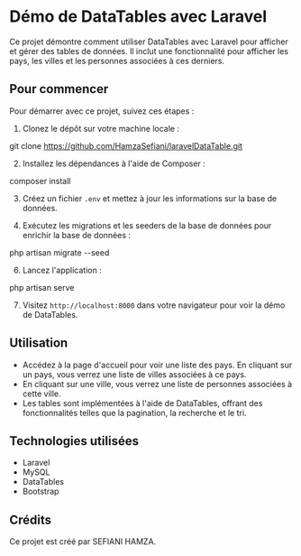 # Démo de DataTables avec Laravel

Ce projet démontre comment utiliser DataTables avec Laravel pour afficher et gérer des tables de données. 
Il inclut une fonctionnalité pour afficher les pays, les villes et les personnes associées à ces derniers.

## Pour commencer

Pour démarrer avec ce projet, suivez ces étapes :

1. Clonez le dépôt sur votre machine locale :

git clone <https://github.com/HamzaSefiani/laravelDataTable.git>



2. Installez les dépendances à l'aide de Composer :

composer install


3. Créez un fichier `.env` et mettez à jour les informations sur la base de données.


5. Exécutez les migrations et les seeders de la base de données pour enrichir la base de données :

php artisan migrate --seed



6. Lancez l'application :

php artisan serve







7. Visitez `http://localhost:8000` dans votre navigateur pour voir la démo de DataTables.


## Utilisation

- Accédez à la page d'accueil pour voir une liste des pays. En cliquant sur un pays, vous verrez une liste de villes associées à ce pays.
- En cliquant sur une ville, vous verrez une liste de personnes associées à cette ville.
- Les tables sont implémentées à l'aide de DataTables, offrant des fonctionnalités telles que la pagination, la recherche et le tri.

## Technologies utilisées

- Laravel
- MySQL
- DataTables
- Bootstrap

## Crédits

Ce projet est créé par SEFIANI HAMZA.






